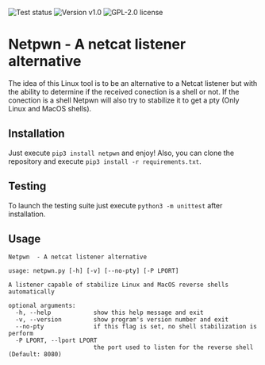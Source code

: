 <img alt="Test status" src="https://img.shields.io/github/workflow/status/anthares101/netpwn/CI?style=for-the-badge"> <img alt="Version v1.0" src="https://img.shields.io/badge/version-v1.0-blue?style=for-the-badge"> <img alt="GPL-2.0 license" src="https://img.shields.io/github/license/anthares101/netpwn?style=for-the-badge">

# Netpwn - A netcat listener alternative

The idea of this Linux tool is to be an alternative to a Netcat listener but with the ability to determine if the received conection is a shell or not. If the conection is a shell Netpwn will also try to stabilize it to get a pty (Only Linux and MacOS shells).

## Installation

Just execute `pip3 install netpwn` and enjoy! Also, you can clone the repository and execute `pip3 install -r requirements.txt`.

## Testing

To launch the testing suite just execute `python3 -m unittest` after installation.

## Usage

```
Netpwn  - A netcat listener alternative

usage: netpwn.py [-h] [-v] [--no-pty] [-P LPORT]

A listener capable of stabilize Linux and MacOS reverse shells automatically

optional arguments:
  -h, --help            show this help message and exit
  -v, --version         show program's version number and exit
  --no-pty              if this flag is set, no shell stabilization is perform
  -P LPORT, --lport LPORT
                        the port used to listen for the reverse shell (Default: 8080)
```
